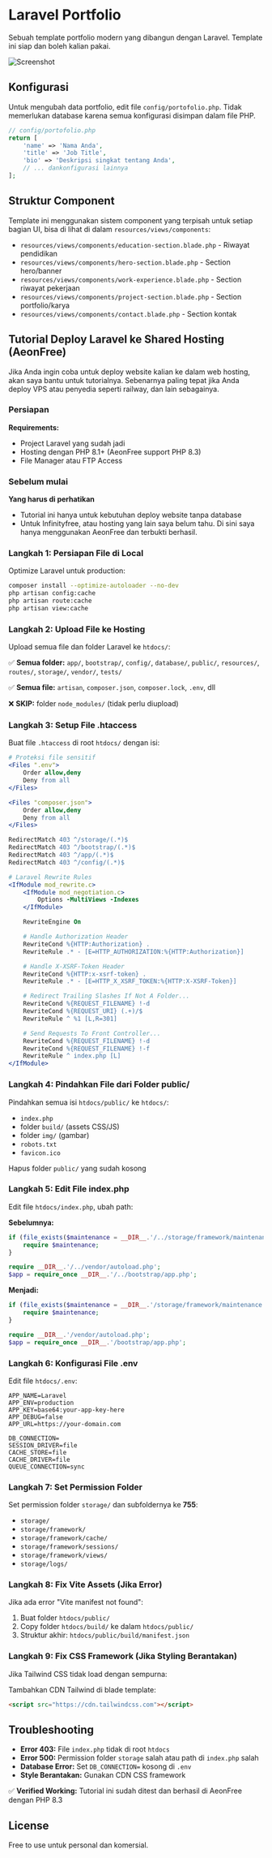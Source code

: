 # Laravel Portfolio

Sebuah template portfolio modern yang dibangun dengan Laravel. Template ini siap dan boleh kalian pakai.

![Screenshot](ss.png)

## Konfigurasi

Untuk mengubah data portfolio, edit file `config/portofolio.php`. Tidak memerlukan database karena semua konfigurasi disimpan dalam file PHP.

```php
// config/portofolio.php
return [
    'name' => 'Nama Anda',
    'title' => 'Job Title',
    'bio' => 'Deskripsi singkat tentang Anda',
    // ... dankonfigurasi lainnya
];
```

## Struktur Component

Template ini menggunakan sistem component yang terpisah untuk setiap bagian UI, bisa di lihat di dalam `resources/views/components`:

-   `resources/views/components/education-section.blade.php` - Riwayat pendidikan
-   `resources/views/components/hero-section.blade.php` - Section hero/banner
-   `resources/views/components/work-experience.blade.php` - Section riwayat pekerjaan
-   `resources/views/components/project-section.blade.php` - Section portfolio/karya
-   `resources/views/components/contact.blade.php` - Section kontak

## Tutorial Deploy Laravel ke Shared Hosting (AeonFree)

Jika Anda ingin coba untuk deploy website kalian ke dalam web hosting, akan saya bantu untuk tutorialnya. Sebenarnya paling tepat jika Anda deploy VPS atau penyedia seperti railway, dan lain sebagainya.

### Persiapan

**Requirements:**

-   Project Laravel yang sudah jadi
-   Hosting dengan PHP 8.1+ (AeonFree support PHP 8.3)
-   File Manager atau FTP Access

### Sebelum mulai

**Yang harus di perhatikan**

-   Tutorial ini hanya untuk kebutuhan deploy website tanpa database
-   Untuk Infinityfree, atau hosting yang lain saya belum tahu. Di sini saya hanya menggunakan AeonFree dan terbukti berhasil.

### Langkah 1: Persiapan File di Local

Optimize Laravel untuk production:

```bash
composer install --optimize-autoloader --no-dev
php artisan config:cache
php artisan route:cache
php artisan view:cache
```

### Langkah 2: Upload File ke Hosting

Upload semua file dan folder Laravel ke `htdocs/`:

✅ **Semua folder:** `app/`, `bootstrap/`, `config/`, `database/`, `public/`, `resources/`, `routes/`, `storage/`, `vendor/`, `tests/`

✅ **Semua file:** `artisan`, `composer.json`, `composer.lock`, `.env`, dll

❌ **SKIP:** folder `node_modules/` (tidak perlu diupload)

### Langkah 3: Setup File .htaccess

Buat file `.htaccess` di root `htdocs/` dengan isi:

```apache
# Proteksi file sensitif
<Files ".env">
    Order allow,deny
    Deny from all
</Files>

<Files "composer.json">
    Order allow,deny
    Deny from all
</Files>

RedirectMatch 403 ^/storage/(.*)$
RedirectMatch 403 ^/bootstrap/(.*)$
RedirectMatch 403 ^/app/(.*)$
RedirectMatch 403 ^/config/(.*)$

# Laravel Rewrite Rules
<IfModule mod_rewrite.c>
    <IfModule mod_negotiation.c>
        Options -MultiViews -Indexes
    </IfModule>

    RewriteEngine On

    # Handle Authorization Header
    RewriteCond %{HTTP:Authorization} .
    RewriteRule .* - [E=HTTP_AUTHORIZATION:%{HTTP:Authorization}]

    # Handle X-XSRF-Token Header
    RewriteCond %{HTTP:x-xsrf-token} .
    RewriteRule .* - [E=HTTP_X_XSRF_TOKEN:%{HTTP:X-XSRF-Token}]

    # Redirect Trailing Slashes If Not A Folder...
    RewriteCond %{REQUEST_FILENAME} !-d
    RewriteCond %{REQUEST_URI} (.+)/$
    RewriteRule ^ %1 [L,R=301]

    # Send Requests To Front Controller...
    RewriteCond %{REQUEST_FILENAME} !-d
    RewriteCond %{REQUEST_FILENAME} !-f
    RewriteRule ^ index.php [L]
</IfModule>
```

### Langkah 4: Pindahkan File dari Folder public/

Pindahkan semua isi `htdocs/public/` ke `htdocs/`:

-   `index.php`
-   folder `build/` (assets CSS/JS)
-   folder `img/` (gambar)
-   `robots.txt`
-   `favicon.ico`

Hapus folder `public/` yang sudah kosong

### Langkah 5: Edit File index.php

Edit file `htdocs/index.php`, ubah path:

**Sebelumnya:**

```php
if (file_exists($maintenance = __DIR__.'/../storage/framework/maintenance.php')) {
    require $maintenance;
}

require __DIR__.'/../vendor/autoload.php';
$app = require_once __DIR__.'/../bootstrap/app.php';
```

**Menjadi:**

```php
if (file_exists($maintenance = __DIR__.'/storage/framework/maintenance.php')) {
    require $maintenance;
}

require __DIR__.'/vendor/autoload.php';
$app = require_once __DIR__.'/bootstrap/app.php';
```

### Langkah 6: Konfigurasi File .env

Edit file `htdocs/.env`:

```env
APP_NAME=Laravel
APP_ENV=production
APP_KEY=base64:your-app-key-here
APP_DEBUG=false
APP_URL=https://your-domain.com

DB_CONNECTION=
SESSION_DRIVER=file
CACHE_STORE=file
CACHE_DRIVER=file
QUEUE_CONNECTION=sync
```

### Langkah 7: Set Permission Folder

Set permission folder `storage/` dan subfoldernya ke **755**:

-   `storage/`
-   `storage/framework/`
-   `storage/framework/cache/`
-   `storage/framework/sessions/`
-   `storage/framework/views/`
-   `storage/logs/`

### Langkah 8: Fix Vite Assets (Jika Error)

Jika ada error "Vite manifest not found":

1. Buat folder `htdocs/public/`
2. Copy folder `htdocs/build/` ke dalam `htdocs/public/`
3. Struktur akhir: `htdocs/public/build/manifest.json`

### Langkah 9: Fix CSS Framework (Jika Styling Berantakan)

Jika Tailwind CSS tidak load dengan sempurna:

Tambahkan CDN Tailwind di blade template:

```html
<script src="https://cdn.tailwindcss.com"></script>
```

## Troubleshooting

-   **Error 403:** File `index.php` tidak di root `htdocs`
-   **Error 500:** Permission folder `storage` salah atau path di `index.php` salah
-   **Database Error:** Set `DB_CONNECTION=` kosong di `.env`
-   **Style Berantakan:** Gunakan CDN CSS framework

✅ **Verified Working:** Tutorial ini sudah ditest dan berhasil di AeonFree dengan PHP 8.3

## License

Free to use untuk personal dan komersial.
